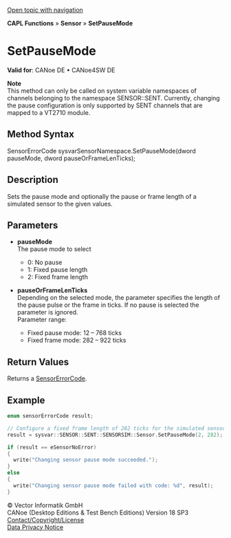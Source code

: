 [Open topic with navigation](../../../../../CANoeDEFamily.htm#Topics/CAPLFunctions/Sensor/Functions/CAPLfunctionSetPauseMode.md)

**CAPL Functions** » **Sensor** » **SetPauseMode**

# SetPauseMode

**Valid for**: CANoe DE • CANoe4SW DE

**Note**  
This method can only be called on system variable namespaces of channels belonging to the namespace SENSOR::SENT. Currently, changing the pause configuration is only supported by SENT channels that are mapped to a VT2710 module.

## Method Syntax

SensorErrorCode sysvarSensorNamespace.SetPauseMode(dword pauseMode, dword pauseOrFrameLenTicks);

## Description

Sets the pause mode and optionally the pause or frame length of a simulated sensor to the given values.

## Parameters

- **pauseMode**  
  The pause mode to select
  - 0: No pause
  - 1: Fixed pause length
  - 2: Fixed frame length

- **pauseOrFrameLenTicks**  
  Depending on the selected mode, the parameter specifies the length of the pause pulse or the frame in ticks. If no pause is selected the parameter is ignored.  
  Parameter range:
  - Fixed pause mode: 12 – 768 ticks
  - Fixed frame mode: 282 – 922 ticks

## Return Values

Returns a [SensorErrorCode](../CAPLfunctionsSensorEnumeration.md).

## Example

```c
enum sensorErrorCode result;

// Configure a fixed frame length of 282 ticks for the simulated sensor
result = sysvar::SENSOR::SENT::SENSORSIM::Sensor.SetPauseMode(2, 282);

if (result == eSensorNoError)
{
  write("Changing sensor pause mode succeeded.");
}
else
{
  write("Changing sensor pause mode failed with code: %d", result);
}
```

© Vector Informatik GmbH  
CANoe (Desktop Editions & Test Bench Editions) Version 18 SP3  
[Contact/Copyright/License](../../../Shared/ContactCopyrightLicense.md)  
[Data Privacy Notice](https://www.vector.com/int/en/company/get-info/privacy-policy/)